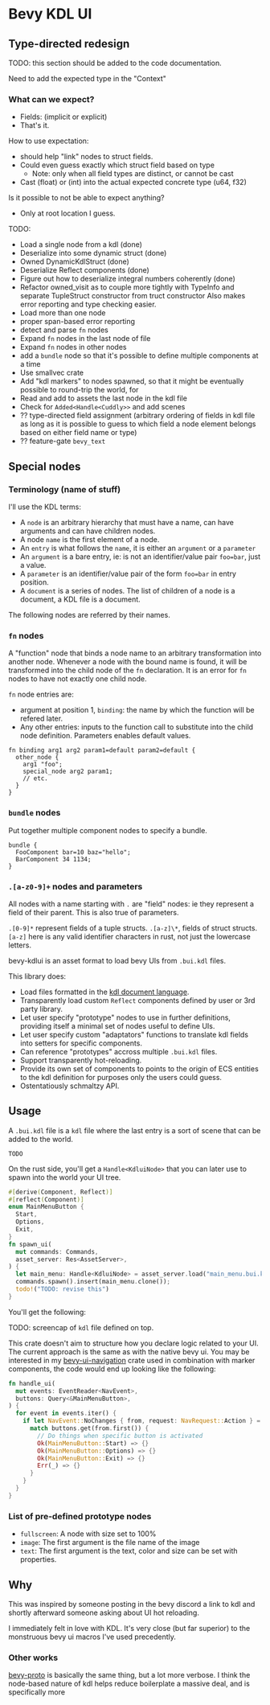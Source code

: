 # Bevy KDL UI

## Type-directed redesign

TODO: this section should be added to the code documentation.

Need to add the expected type in the "Context"

### What can we expect?

* Fields: (implicit or explicit)
* That's it.

How to use expectation:
* should help "link" nodes to struct fields.
* Could even guess exactly which struct field based on type
  * Note: only when all field types are distinct, or cannot be cast
* Cast (float) or (int) into the actual expected concrete type (u64, f32)

Is it possible to not be able to expect anything?
* Only at root location I guess.

TODO:
* Load a single node from a kdl (done)
* Deserialize into some dynamic struct (done)
* Owned DynamicKdlStruct (done)
* Deserialize Reflect components (done) 
* Figure out how to deserialize integral numbers coherently (done)
* Refactor owned_visit as to couple more tightly with TypeInfo and
  separate TupleStruct constructor from truct constructor
  Also makes error reporting and type checking easier.
* Load more than one node
* proper span-based error reporting
* detect and parse `fn` nodes
* Expand `fn` nodes in the last node of file
* Expand `fn` nodes in other nodes
* add a `bundle` node so that it's possible to define multiple
  components at a time
* Use smallvec crate
* Add "kdl markers" to nodes spawned, so that it might be eventually
  possible to round-trip the world, for 
* Read and add to assets the last node in the kdl file
* Check for `Added<Handle<Cuddly>>` and add scenes
* ?? type-directed field assignment (arbitrary ordering of fields in kdl file
  as long as it is possible to guess to which field a node element belongs based
  on either field name or type)
* ?? feature-gate `bevy_text`

## Special nodes

### Terminology (name of stuff)

I'll use the KDL terms:
* A `node` is an arbitrary hierarchy that must have a name, can have arguments
  and can have children nodes.
* A node `name` is the first element of a node.
* An `entry` is what follows the `name`, it is either an `argument` or a `parameter`
* An `argument` is a bare entry, ie: is not an identifier/value pair `foo=bar`, just
  a value.
* A `parameter` is an identifier/value pair of the form `foo=bar` in entry position.
* A `document` is a series of nodes. The list of children of a node is a document, a
  KDL file is a document. 

The following nodes are referred by their names.

### `fn` nodes

A "function" node that binds a node name to an arbitrary transformation
into another node. Whenever a node with the bound name is found, it will
be transformed into the child node of the `fn` declaration. It is an
error for `fn` nodes to have not exactly one child node.

`fn` node entries are:
* argument at position 1, `binding`: the name by which the function will be
  refered later.
* Any other entries: inputs to the function call to substitute into the child
  node definition. Parameters enables default values.
```kdl
fn binding arg1 arg2 param1=default param2=default {
  other_node {
    arg1 "foo";
    special_node arg2 param1;
    // etc.
  }
}
```

### `bundle` nodes

Put together multiple component nodes to specify a bundle.
```kdl
bundle {
  FooComponent bar=10 baz="hello";
  BarComponent 34 1134;
}
```

### `.[a-z0-9]+` nodes and parameters

All nodes with a name starting with `.` are "field" nodes: ie they represent
a field of their parent. This is also true of parameters.

`.[0-9]*` represent fields of a tuple structs. `.[a-z]\*`, fields of struct
structs. `[a-z]` here is any valid identifier characters in rust, not just
the lowercase letters.


bevy-kdlui is an asset format to load bevy UIs from `.bui.kdl` files.

This library does:
* Load files formatted in the [kdl document language][kdl].
* Transparently load custom `Reflect` components defined by user or
  3rd party library.
* Let user specify "prototype" nodes to use in further definitions,
  providing itself a minimal set of nodes useful to define UIs.
* Let user specify custom "adaptators" functions to translate kdl
  fields into setters for specific components.
* Can reference "prototypes" accross multiple `.bui.kdl` files.
* Support transparently hot-reloading.
* Provide its own set of components to points to the origin
  of ECS entities to the kdl definition for purposes only the users
  could guess.
* Ostentatiously schmaltzy API.

[kdl]: https://kdl.dev

## Usage

A `.bui.kdl` file is a `kdl` file where the last entry is a sort of
scene that can be added to the world.

```kdl
TODO
```

On the rust side, you'll get a `Handle<KdluiNode>` that you can later use
to spawn into the world your UI tree.

```rust
#[derive(Component, Reflect)]
#[reflect(Component)]
enum MainMenuButton {
  Start,
  Options,
  Exit,
}
fn spawn_ui(
  mut commands: Commands,
  asset_server: Res<AssetServer>,
) {
  let main_menu: Handle<KdluiNode> = asset_server.load("main_menu.bui.kdl");
  commands.spawn().insert(main_menu.clone());
  todo!("TODO: revise this")
}
```

You'll get the following:

TODO: screencap of `kdl` file defined on top.

This crate doesn't aim to structure how you declare logic related to your UI.
The current approach is the same as with the native bevy ui. You may be interested
in my [bevy-ui-navigation][bevy-ui-navigation] crate used in combination with marker
components, the code would end up looking like the following:

```rust
fn handle_ui(
  mut events: EventReader<NavEvent>,
  buttons: Query<&MainMenuButton>,
) {
  for event in events.iter() {
    if let NavEvent::NoChanges { from, request: NavRequest::Action } = event {
      match buttons.get(from.first()) {
        // Do things when specific button is activated
        Ok(MainMenuButton::Start) => {}
        Ok(MainMenuButton::Options) => {}
        Ok(MainMenuButton::Exit) => {}
        Err(_) => {}
      }
    }
  }
}
```

[bevy-ui-navigation]: https://github.com/nicopap/ui-navigation

### List of pre-defined prototype nodes

* `fullscreen`: A node with size set to 100%
* `image`: The first argument is the file name of the image
* `text`: The first argument is the text, color and size can be set
  with properties.

## Why

This was inspired by someone posting in the bevy discord a link to
kdl and shortly afterward someone asking about UI hot reloading.

I immediately felt in love with KDL. It's very close (but far superior)
to the monstruous bevy ui macros I've used precedently.

### Other works

[bevy-proto][bevy-proto] is basically the same thing, but a lot more
verbose. I think the node-based nature of kdl helps reduce boilerplate
a massive deal, and is specifically more 

[bevy-proto]: https://github.com/mrgvsv/bevy_proto